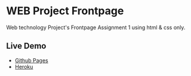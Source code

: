 # WEB Project Frontpage
 Web technology Project's Frontpage Assignment 1 using html & css only. 

## Live Demo
* [Github Pages](https://github.com/SamX65/web-front-page.git)
* [Heroku]()
